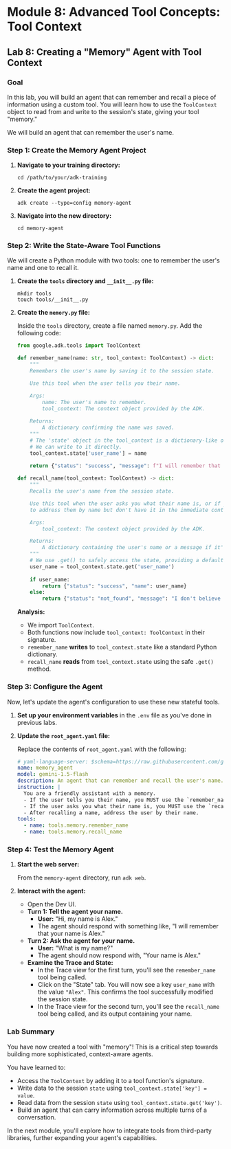# Module 8: Advanced Tool Concepts: Tool Context

## Lab 8: Creating a "Memory" Agent with Tool Context

### Goal

In this lab, you will build an agent that can remember and recall a piece of information using a custom tool. You will learn how to use the `ToolContext` object to read from and write to the session's state, giving your tool "memory."

We will build an agent that can remember the user's name.

### Step 1: Create the Memory Agent Project

1.  **Navigate to your training directory:**

    ```shell
    cd /path/to/your/adk-training
    ```

2.  **Create the agent project:**

    ```shell
    adk create --type=config memory-agent
    ```

3.  **Navigate into the new directory:**

    ```shell
    cd memory-agent
    ```

### Step 2: Write the State-Aware Tool Functions

We will create a Python module with two tools: one to remember the user's name and one to recall it.

1.  **Create the `tools` directory and `__init__.py` file:**

    ```shell
    mkdir tools
    touch tools/__init__.py
    ```

2.  **Create the `memory.py` file:**

    Inside the `tools` directory, create a file named `memory.py`. Add the following code:

    ```python
    from google.adk.tools import ToolContext

    def remember_name(name: str, tool_context: ToolContext) -> dict:
        """
        Remembers the user's name by saving it to the session state.

        Use this tool when the user tells you their name.

        Args:
            name: The user's name to remember.
            tool_context: The context object provided by the ADK.
        
        Returns:
            A dictionary confirming the name was saved.
        """
        # The 'state' object in the tool_context is a dictionary-like object.
        # We can write to it directly.
        tool_context.state['user_name'] = name
        
        return {"status": "success", "message": f"I will remember that your name is {name}."}

    def recall_name(tool_context: ToolContext) -> dict:
        """
        Recalls the user's name from the session state.

        Use this tool when the user asks you what their name is, or if you need
        to address them by name but don't have it in the immediate context.

        Args:
            tool_context: The context object provided by the ADK.

        Returns:
            A dictionary containing the user's name or a message if it's not known.
        """
        # We use .get() to safely access the state, providing a default value.
        user_name = tool_context.state.get('user_name')
        
        if user_name:
            return {"status": "success", "name": user_name}
        else:
            return {"status": "not_found", "message": "I don't believe you've told me your name yet."}

    ```
    **Analysis:**
    *   We import `ToolContext`.
    *   Both functions now include `tool_context: ToolContext` in their signature.
    *   `remember_name` **writes** to `tool_context.state` like a standard Python dictionary.
    *   `recall_name` **reads** from `tool_context.state` using the safe `.get()` method.

### Step 3: Configure the Agent

Now, let's update the agent's configuration to use these new stateful tools.

1.  **Set up your environment variables** in the `.env` file as you've done in previous labs.

2.  **Update the `root_agent.yaml` file:**

    Replace the contents of `root_agent.yaml` with the following:

    ```yaml
    # yaml-language-server: $schema=https://raw.githubusercontent.com/google/adk-python/refs/heads/main/src/google/adk/agents/config_schemas/AgentConfig.json
    name: memory_agent
    model: gemini-1.5-flash
    description: An agent that can remember and recall the user's name.
    instruction: |
      You are a friendly assistant with a memory.
      - If the user tells you their name, you MUST use the `remember_name` tool to save it.
      - If the user asks you what their name is, you MUST use the `recall_name` tool to find it.
      - After recalling a name, address the user by their name.
    tools:
      - name: tools.memory.remember_name
      - name: tools.memory.recall_name
    ```

### Step 4: Test the Memory Agent

1.  **Start the web server:**

    From the `memory-agent` directory, run `adk web`.

2.  **Interact with the agent:**
    *   Open the Dev UI.
    *   **Turn 1: Tell the agent your name.**
        *   **User:** "Hi, my name is Alex."
        *   The agent should respond with something like, "I will remember that your name is Alex."
    *   **Turn 2: Ask the agent for your name.**
        *   **User:** "What is my name?"
        *   The agent should now respond with, "Your name is Alex."
    *   **Examine the Trace and State:**
        *   In the Trace view for the first turn, you'll see the `remember_name` tool being called.
        *   Click on the "State" tab. You will now see a key `user_name` with the value `"Alex"`. This confirms the tool successfully modified the session state.
        *   In the Trace view for the second turn, you'll see the `recall_name` tool being called, and its output containing your name.

### Lab Summary

You have now created a tool with "memory"! This is a critical step towards building more sophisticated, context-aware agents.

You have learned to:
*   Access the `ToolContext` by adding it to a tool function's signature.
*   Write data to the session `state` using `tool_context.state['key'] = value`.
*   Read data from the session `state` using `tool_context.state.get('key')`.
*   Build an agent that can carry information across multiple turns of a conversation.

In the next module, you'll explore how to integrate tools from third-party libraries, further expanding your agent's capabilities.
